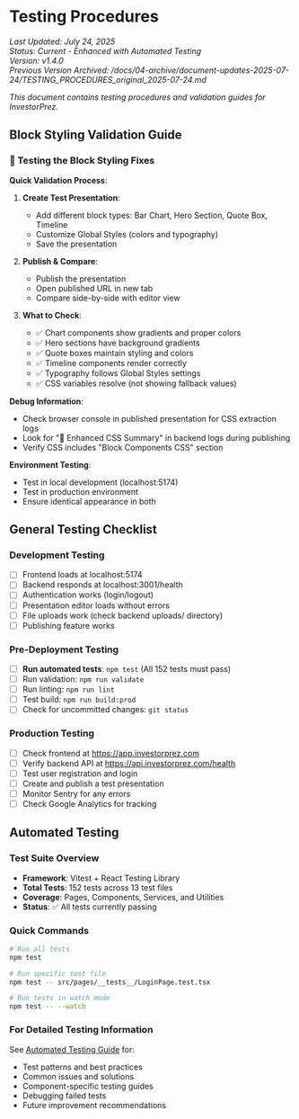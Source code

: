 # Testing Procedures

*Last Updated: July 24, 2025*  
*Status: Current - Enhanced with Automated Testing*  
*Version: v1.4.0*  
*Previous Version Archived: /docs/04-archive/document-updates-2025-07-24/TESTING_PROCEDURES_original_2025-07-24.md*

*This document contains testing procedures and validation guides for InvestorPrez.*

## Block Styling Validation Guide

### 🧪 Testing the Block Styling Fixes

**Quick Validation Process**:

1. **Create Test Presentation**:
   - Add different block types: Bar Chart, Hero Section, Quote Box, Timeline
   - Customize Global Styles (colors and typography)
   - Save the presentation

2. **Publish & Compare**:
   - Publish the presentation
   - Open published URL in new tab
   - Compare side-by-side with editor view

3. **What to Check**:
   - ✅ Chart components show gradients and proper colors
   - ✅ Hero sections have background gradients
   - ✅ Quote boxes maintain styling and colors
   - ✅ Timeline components render correctly
   - ✅ Typography follows Global Styles settings
   - ✅ CSS variables resolve (not showing fallback values)

**Debug Information**:
- Check browser console in published presentation for CSS extraction logs
- Look for "🎨 Enhanced CSS Summary" in backend logs during publishing
- Verify CSS includes "Block Components CSS" section

**Environment Testing**:
- Test in local development (localhost:5174)
- Test in production environment
- Ensure identical appearance in both

## General Testing Checklist

### Development Testing
- [ ] Frontend loads at localhost:5174
- [ ] Backend responds at localhost:3001/health
- [ ] Authentication works (login/logout)
- [ ] Presentation editor loads without errors
- [ ] File uploads work (check backend uploads/ directory)
- [ ] Publishing feature works

### Pre-Deployment Testing
- [ ] **Run automated tests**: `npm test` (All 152 tests must pass)
- [ ] Run validation: `npm run validate`
- [ ] Run linting: `npm run lint`
- [ ] Test build: `npm run build:prod`
- [ ] Check for uncommitted changes: `git status`

### Production Testing
- [ ] Check frontend at https://app.investorprez.com
- [ ] Verify backend API at https://api.investorprez.com/health
- [ ] Test user registration and login
- [ ] Create and publish a test presentation
- [ ] Monitor Sentry for any errors
- [ ] Check Google Analytics for tracking

## Automated Testing

### Test Suite Overview
- **Framework**: Vitest + React Testing Library
- **Total Tests**: 152 tests across 13 test files
- **Coverage**: Pages, Components, Services, and Utilities
- **Status**: ✅ All tests currently passing

### Quick Commands
```bash
# Run all tests
npm test

# Run specific test file
npm test -- src/pages/__tests__/LoginPage.test.tsx

# Run tests in watch mode
npm test -- --watch
```

### For Detailed Testing Information
See [Automated Testing Guide](./AUTOMATED_TESTING_GUIDE.md) for:
- Test patterns and best practices
- Common issues and solutions
- Component-specific testing guides
- Debugging failed tests
- Future improvement recommendations